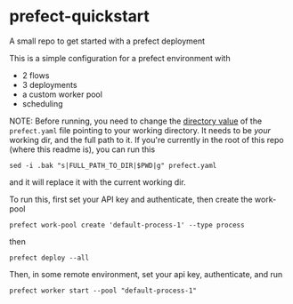 # prefect-quickstart
A small repo to get started with a prefect deployment


This is a simple configuration for a prefect environment with
* 2 flows
* 3 deployments
* a custom worker pool
* scheduling

NOTE: Before running, you need to change the [directory value](https://github.com/Ben-Epstein/prefect-quickstart/blob/main/prefect.yaml#L18) of the `prefect.yaml` file pointing to your working directory. It needs to be _your_ working dir, and the full path to it. If you're currently in the root of this repo (where this readme is), you can run this
```shell
sed -i .bak "s|FULL_PATH_TO_DIR|$PWD|g" prefect.yaml
```
and it will replace it with the current working dir.

To run this, first set your API key and authenticate, then create the work-pool
```
prefect work-pool create 'default-process-1' --type process
```

then
```
prefect deploy --all
```

Then, in some remote environment, set your api key, authenticate, and run
```
prefect worker start --pool "default-process-1"
```
